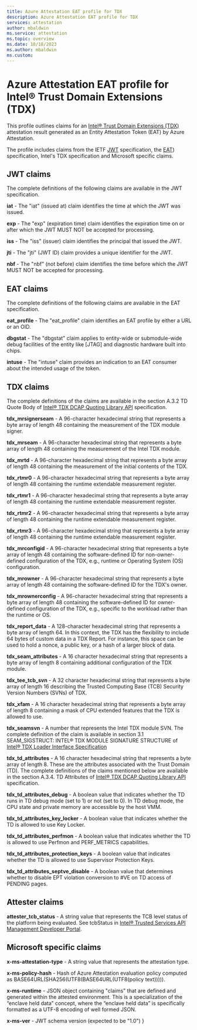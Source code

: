 ```yaml
---
title: Azure Attestation EAT profile for TDX
description: Azure Attestation EAT profile for TDX
services: attestation
author: mbaldwin
ms.service: attestation
ms.topic: overview
ms.date: 10/18/2023
ms.author: mbaldwin 
ms.custom:
---
```


# Azure Attestation EAT profile for Intel® Trust Domain Extensions (TDX)

This profile outlines claims for an [Intel® Trust Domain Extensions (TDX)](https://www.intel.com/content/www/us/en/developer/tools/trust-domain-extensions/overview.html) attestation result generated as an Entity Attestation Token (EAT) by Azure Attestation.

The profile includes claims from the IETF [JWT](https://datatracker.ietf.org/doc/html/rfc7519) specification, the [EAT](https://datatracker.ietf.org/doc/html/draft-ietf-rats-eat-21)) specification,  Intel's TDX specification and Microsoft specific claims.

## JWT claims

The complete definitions of the following claims are available in the JWT specification. 

**iat** - The "iat" (issued at) claim identifies the time at which the JWT was issued.

**exp** - The "exp" (expiration time) claim identifies the expiration time on or after which the JWT MUST NOT be accepted for processing.

**iss** - The "iss" (issuer) claim identifies the principal that issued the JWT.

**jti** - The "jti" (JWT ID) claim provides a unique identifier for the JWT.

**nbf** - The "nbf" (not before) claim identifies the time before which the JWT MUST NOT be accepted for processing.

## EAT claims

The complete definitions of the following claims are available in the EAT specification.

**eat_profile** - The "eat_profile" claim identifies an EAT profile by either a URL or an OID.

**dbgstat** - The "dbgstat" claim applies to entity-wide or submodule-wide debug facilities of the entity like [JTAG] and diagnostic hardware built into chips.

**intuse** - The "intuse" claim provides an indication to an EAT consumer about the intended usage of the token.

## TDX claims

The complete definitions of the claims are available in the section A.3.2 TD Quote Body of [Intel® TDX DCAP Quoting Library API](https://download.01.org/intel-sgx/latest/dcap-latest/linux/docs/Intel_TDX_DCAP_Quoting_Library_API.pdf) specification.

**tdx_mrsignerseam** - A 96-character hexadecimal string that represents a byte array of length 48 containing the measurement of the TDX module signer.

**tdx_mrseam** - A 96-character hexadecimal string that represents a byte array of length 48 containing the measurement of the Intel TDX module.

**tdx_mrtd** - A 96-character hexadecimal string that represents a byte array of length 48 containing the measurement of the initial contents of the TDX.

**tdx_rtmr0** - A 96-character hexadecimal string that represents a byte array of length 48 containing the runtime extendable measurement register.

**tdx_rtmr1** - A 96-character hexadecimal string that represents a byte array of length 48 containing the runtime extendable measurement register.

**tdx_rtmr2** - A 96-character hexadecimal string that represents a byte array of length 48 containing the runtime extendable measurement register.

**tdx_rtmr3** - A 96-character hexadecimal string that represents a byte array of length 48 containing the runtime extendable measurement register.

**tdx_mrconfigid** - A 96-character hexadecimal string that represents a byte array of length 48 containing the software-defined ID for non-owner-defined configuration of the TDX, e.g., runtime or Operating System (OS) configuration.

**tdx_mrowner** - A 96-character hexadecimal string that represents a byte array of length 48 containing the software-defined ID for the TDX's owner.

**tdx_mrownerconfig** - A 96-character hexadecimal string that represents a byte array of length 48 containing the software-defined ID for owner-defined configuration of the TDX, e.g., specific to the workload rather than the runtime or OS.

**tdx_report_data** - A 128-character hexadecimal string that represents a byte array of length 64.  In this context, the TDX has the flexibility to include 64 bytes of custom data in a TDX Report.  For instance, this space can be used to hold a nonce, a public key, or a hash of a larger block of data.

**tdx_seam_attributes** - A 16 character hexadecimal string that represents a byte array of length 8 containing additional configuration of the TDX module.

**tdx_tee_tcb_svn** - A 32 character hexadecimal string that represents a byte array of length 16 describing the Trusted Computing Base (TCB) Security Version Numbers (SVNs) of TDX.

**tdx_xfam** - A 16 character hexadecimal string that represents a byte array of length 8 containing a mask of CPU extended features that the TDX is allowed to use.

**tdx_seamsvn** - A number that represents the Intel TDX module SVN.  The complete definition of the claim is available in section 3.1 SEAM_SIGSTRUCT: INTEL® TDX MODULE SIGNATURE STRUCTURE of [Intel® TDX Loader Interface Specification](https://cdrdv2.intel.com/v1/dl/getContent/733584)

**tdx_td_attributes** - A 16 character hexadecimal string that represents a byte array of length 8.  These are the attributes associated with the Trust Domain (TD).  The complete definitions of the claims mentioned below are available in the section A.3.4.  TD Attributes of  [Intel® TDX DCAP Quoting Library API](https://download.01.org/intel-sgx/latest/dcap-latest/linux/docs/Intel_TDX_DCAP_Quoting_Library_API.pdf) specification.

**tdx_td_attributes_debug** - A boolean value that indicates whether the TD runs in TD debug mode (set to 1) or not (set to 0).  In TD debug mode, the CPU state and private memory are accessible by the host VMM.

**tdx_td_attributes_key_locker** - A boolean value that indicates whether the TD is allowed to use Key Locker.

**tdx_td_attributes_perfmon** - A boolean value that indicates whether the TD is allowed to use Perfmon and PERF_METRICS capabilities.

**tdx_td_attributes_protection_keys** - A boolean value that indicates whether the TD is allowed to use Supervisor Protection Keys.

**tdx_td_attributes_septve_disable** - A boolean value that determines whether to disable EPT violation conversion to #VE on TD access of PENDING pages.

## Attester claims

**attester_tcb_status** - A string value that represents the TCB level status of the platform being evaluated.  See tcbStatus in [Intel® Trusted Services API Management Developer Portal](https://api.portal.trustedservices.intel.com/documentation).

## Microsoft specific claims

**x-ms-attestation-type** - A string value that represents the attestation type.

**x-ms-policy-hash** - Hash of Azure Attestation evaluation policy computed as BASE64URL(SHA256(UTF8(BASE64URL(UTF8(policy text))))).

**x-ms-runtime** - JSON object containing "claims" that are defined and generated within the attested environment. This is a specialization of the “enclave held data” concept, where the “enclave held data” is specifically formatted as a UTF-8 encoding of well formed JSON.

**x-ms-ver** - JWT schema version (expected to be "1.0")
} 
